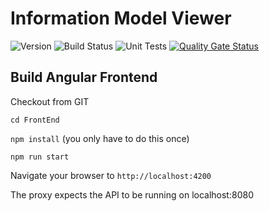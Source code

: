 # Information Model Viewer
![Version](https://s3.eu-west-2.amazonaws.com/endeavour-codebuild-output/badges/IMViewer/version.svg)
![Build Status](https://s3.eu-west-2.amazonaws.com/endeavour-codebuild-output/badges/IMViewer/build.svg)
![Unit Tests](https://s3.eu-west-2.amazonaws.com/endeavour-codebuild-output/badges/IMViewer/unit-test.svg)
[![Quality Gate Status](https://sonarcloud.io/api/project_badges/measure?project=endeavourhealth-discovery_IMViewer&metric=alert_status)](https://sonarcloud.io/dashboard?id=endeavourhealth-discovery_IMViewer)
## Build Angular Frontend

Checkout from GIT

`cd FrontEnd`

`npm install` (you only have to do this once)

`npm run start`

Navigate your browser to `http://localhost:4200`

The proxy expects the API to be running on localhost:8080
